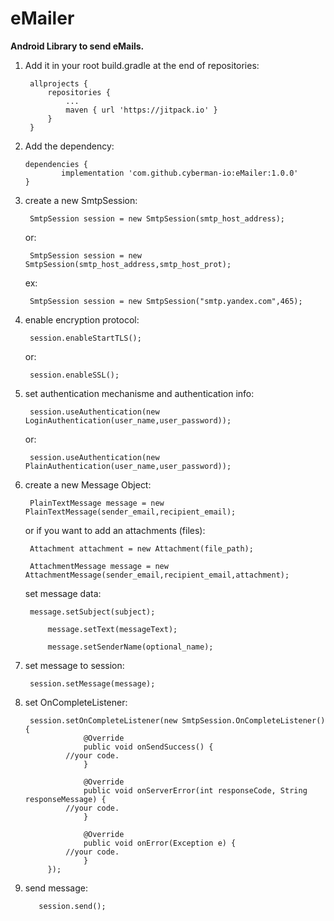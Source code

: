 # eMailer

**Android Library to send eMails.**

1. Add it in your root build.gradle at the end of repositories:

		allprojects {
			repositories {
				...
				maven { url 'https://jitpack.io' }	
			}
		}

2.  Add the dependency:
  
  		dependencies {
	        	implementation 'com.github.cyberman-io:eMailer:1.0.0'
		}

3. create a new SmtpSession:

 		SmtpSession session = new SmtpSession(smtp_host_address);
 
 	or:
 
 		SmtpSession session = new SmtpSession(smtp_host_address,smtp_host_prot);
 
 	ex:
 
 		SmtpSession session = new SmtpSession("smtp.yandex.com",465);

4. enable encryption protocol:

		session.enableStartTLS();

	or:

		session.enableSSL();

5. set authentication mechanisme and authentication info:

		session.useAuthentication(new LoginAuthentication(user_name,user_password));
		
	or:
		
		session.useAuthentication(new PlainAuthentication(user_name,user_password));
		
6. create a new Message Object:
		
		PlainTextMessage message = new PlainTextMessage(sender_email,recipient_email);
		 
	or if you want to add an attachments (files):
		
		Attachment attachment = new Attachment(file_path);
		
		AttachmentMessage message = new AttachmentMessage(sender_email,recipient_email,attachment);
		
	set message data:

		message.setSubject(subject);

        	message.setText(messageText);

        	message.setSenderName(optional_name);

7. set message to session:

		session.setMessage(message);

8. set OnCompleteListener:

		session.setOnCompleteListener(new SmtpSession.OnCompleteListener() {
            		@Override
            		public void onSendSuccess() {
				//your code.
            		}

            		@Override
            		public void onServerError(int responseCode, String responseMessage) {
				//your code.
            		}

            		@Override
            		public void onError(Exception e) {
				//your code.
            		}
        	});

9. send message:

		  session.send();

